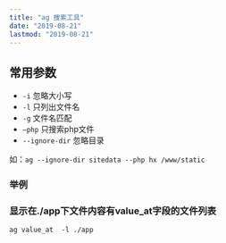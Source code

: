 ```yaml
---
title: "ag 搜索工具"
date: "2019-08-21"
lastmod: "2019-08-21"
---
```


## 常用参数 

- `-i` 忽略大小写
- `-l` 只列出文件名
- `-g` 文件名匹配
- `—php` 只搜索php文件
- `--ignore-dir` 忽略目录

如：`ag --ignore-dir sitedata --php hx /www/static`



### 举例

### 显示在./app下文件内容有value_at字段的文件列表

```
ag value_at  -l ./app
```


